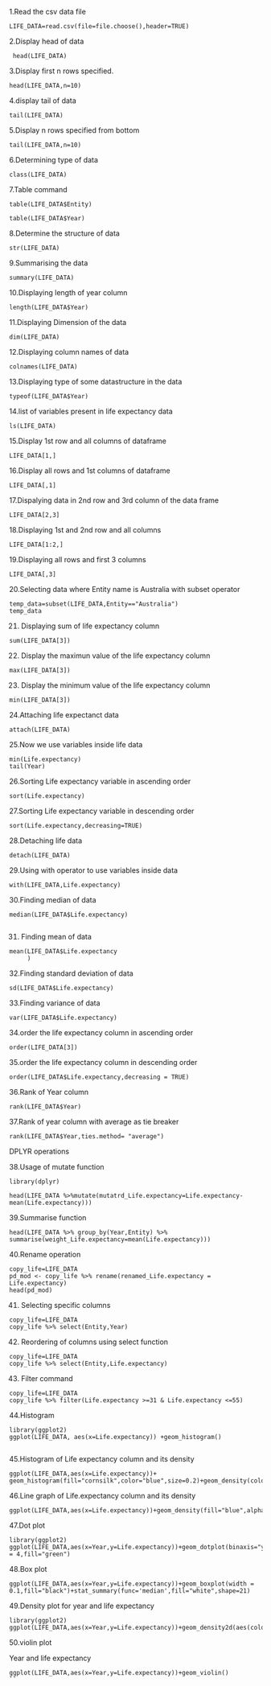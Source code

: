 1.Read the csv data file

```{r}
LIFE_DATA=read.csv(file=file.choose(),header=TRUE)
```

2.Display head of data
```{r}
 head(LIFE_DATA)
```

3.Display first n rows specified.
```{r}
head(LIFE_DATA,n=10)
```

4.display tail of data
```{r}
tail(LIFE_DATA)
```
5.Display n rows specified from bottom
```{r}
tail(LIFE_DATA,n=10)
```

6.Determining type of data
```{r}
class(LIFE_DATA)
```

7.Table command
```{r}
table(LIFE_DATA$Entity)
```

```{r}
table(LIFE_DATA$Year)
```

8.Determine the structure of data
```{r}
str(LIFE_DATA)
```

9.Summarising the data
```{r}
summary(LIFE_DATA)
```

10.Displaying length of year column
```{r}
length(LIFE_DATA$Year)
```

11.Displaying Dimension of the data
```{r}
dim(LIFE_DATA)
```

12.Displaying column names of data
```{r}
colnames(LIFE_DATA)
```
13.Displaying type of some datastructure in the data
```{r}
typeof(LIFE_DATA$Year)
```

14.list of variables present in life expectancy data
```{r}
ls(LIFE_DATA)
```
15.Display 1st row and all  columns of dataframe
```{r}
LIFE_DATA[1,]
```
16.Display all rows and 1st  columns of dataframe
```{r}
LIFE_DATA[,1]
```
17.Dispalying data in 2nd row and 3rd column of the data frame
```{r}
LIFE_DATA[2,3]
```
18.Displaying 1st and 2nd row and all columns
```{r}
LIFE_DATA[1:2,]
```
19.Displaying all rows and first 3 columns
```{r}
LIFE_DATA[,3]
```

20.Selecting data where Entity name is Australia with subset operator
```{r}
temp_data=subset(LIFE_DATA,Entity=="Australia")
temp_data
```
21. Displaying sum of life expectancy column
```{r}
sum(LIFE_DATA[3])
```
22. Display the maximun value of the life expectancy column
```{r}
max(LIFE_DATA[3])
```
23. Display the minimum value of the  life expectancy column
```{r}
min(LIFE_DATA[3])
```
24.Attaching life expectanct data
```{r}
attach(LIFE_DATA)
```

25.Now we use variables inside life data
```{r}
min(Life.expectancy)
tail(Year)
```

26.Sorting Life expectancy variable in ascending order
```{r}
sort(Life.expectancy)
```
27.Sorting Life expectancy variable in descending order
```{r}
sort(Life.expectancy,decreasing=TRUE)
```
28.Detaching life data
```{r}
detach(LIFE_DATA)
```
29.Using with operator to use variables inside data
```{r}
with(LIFE_DATA,Life.expectancy)
```
30.Finding median of data
```{r}
median(LIFE_DATA$Life.expectancy)
       
```
31. Finding mean of data
```{r}
mean(LIFE_DATA$Life.expectancy
     )
```
32.Finding standard deviation of data
```{r}
sd(LIFE_DATA$Life.expectancy)
```
33.Finding variance of data
```{r}
var(LIFE_DATA$Life.expectancy)
```
34.order the life expectancy column in ascending order
```{r}
order(LIFE_DATA[3])
```
35.order the life expectancy column in descending order
```{r}
order(LIFE_DATA$Life.expectancy,decreasing = TRUE)
```

36.Rank of Year column
```{r}
rank(LIFE_DATA$Year)
```
37.Rank of year column with average as tie breaker
```{r}
rank(LIFE_DATA$Year,ties.method= "average")
```



DPLYR operations


38.Usage of mutate function
```{r}
library(dplyr)

head(LIFE_DATA %>%mutate(mutatrd_Life.expectancy=Life.expectancy-mean(Life.expectancy)))
```
39.Summarise function
```{r}
head(LIFE_DATA %>% group_by(Year,Entity) %>% summarise(weight_Life.expectancy=mean(Life.expectancy)))
```
40.Rename operation
```{r}
copy_life=LIFE_DATA
pd_mod <- copy_life %>% rename(renamed_Life.expectancy = Life.expectancy)
head(pd_mod)
```
41. Selecting specific columns 
```{r}
copy_life=LIFE_DATA
copy_life %>% select(Entity,Year)
```
42. Reordering of columns using select function
```{r}
copy_life=LIFE_DATA
copy_life %>% select(Entity,Life.expectancy)
```
43. Filter command
```{r}
copy_life=LIFE_DATA
copy_life %>% filter(Life.expectancy >=31 & Life.expectancy <=55)
```
44.Histogram
```{r}
library(ggplot2)
ggplot(LIFE_DATA, aes(x=Life.expectancy)) +geom_histogram()
        
```
45.Histogram of Life expectancy column and its density
```{r}
ggplot(LIFE_DATA,aes(x=Life.expectancy))+ geom_histogram(fill="cornsilk",color="blue",size=0.2)+geom_density(color="black")
```
46.Line graph of Life.expectancy column and its density
```{r}
ggplot(LIFE_DATA,aes(x=Life.expectancy))+geom_density(fill="blue",alpha=.4)
```

47.Dot plot
```{r}
library(ggplot2)
ggplot(LIFE_DATA,aes(x=Year,y=Life.expectancy))+geom_dotplot(binaxis="y",stackdir="center",binwidth = 4,fill="green")
```
48.Box plot
```{r}
ggplot(LIFE_DATA,aes(x=Year,y=Life.expectancy))+geom_boxplot(width = 0.1,fill="black")+stat_summary(func='median',fill="white",shape=21)
```

 
49.Density plot for year and life expectancy
```{r}
library(ggplot2)
ggplot(LIFE_DATA,aes(x=Year,y=Life.expectancy))+geom_density2d(aes(colour=..level..))

```


50.violin plot

Year and life expectancy
```{r}
ggplot(LIFE_DATA,aes(x=Year,y=Life.expectancy))+geom_violin()
``
